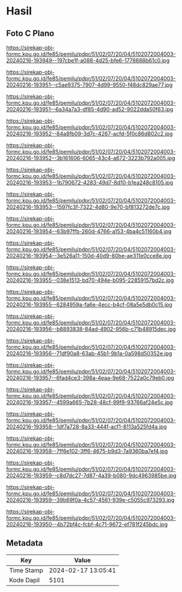 # Hasil

## Foto C Plano

https://sirekap-obj-formc.kpu.go.id/fe85/pemilu/pdpr/51/02/07/20/04/5102072004003-20240216-193949--197cbe1f-a088-4d25-bfe6-1778688b61c0.jpg

https://sirekap-obj-formc.kpu.go.id/fe85/pemilu/pdpr/51/02/07/20/04/5102072004003-20240216-193951--c5ae9375-7907-4d99-9550-f48dc829ae77.jpg

https://sirekap-obj-formc.kpu.go.id/fe85/pemilu/pdpr/51/02/07/20/04/5102072004003-20240216-193951--6a34a7a3-df85-4d90-ad52-9022dda50f63.jpg

https://sirekap-obj-formc.kpu.go.id/fe85/pemilu/pdpr/51/02/07/20/04/5102072004003-20240216-193952--84a8fb09-3d7c-4267-acfd-5f0c86d802c2.jpg

https://sirekap-obj-formc.kpu.go.id/fe85/pemilu/pdpr/51/02/07/20/04/5102072004003-20240216-193952--3b161606-6065-43c4-a672-3223b792a005.jpg

https://sirekap-obj-formc.kpu.go.id/fe85/pemilu/pdpr/51/02/07/20/04/5102072004003-20240216-193953--1b790672-4283-49d7-8d10-b1ea248c8105.jpg

https://sirekap-obj-formc.kpu.go.id/fe85/pemilu/pdpr/51/02/07/20/04/5102072004003-20240216-193953--1597fc3f-7322-4d80-9e70-bf813272de7c.jpg

https://sirekap-obj-formc.kpu.go.id/fe85/pemilu/pdpr/51/02/07/20/04/5102072004003-20240216-193954--63b97ffb-260d-4766-a153-4ba4c51160b4.jpg

https://sirekap-obj-formc.kpu.go.id/fe85/pemilu/pdpr/51/02/07/20/04/5102072004003-20240216-193954--3e526a11-150d-40d9-80be-ae311e0cce8e.jpg

https://sirekap-obj-formc.kpu.go.id/fe85/pemilu/pdpr/51/02/07/20/04/5102072004003-20240216-193955--038e1513-bd70-494e-b095-22859157bd2c.jpg

https://sirekap-obj-formc.kpu.go.id/fe85/pemilu/pdpr/51/02/07/20/04/5102072004003-20240216-193955--6284959a-fa6e-4ecc-b4cf-08a5e5db0c15.jpg

https://sirekap-obj-formc.kpu.go.id/fe85/pemilu/pdpr/51/02/07/20/04/5102072004003-20240216-193956--b8893838-84ad-4902-956b-c71b48915dec.jpg

https://sirekap-obj-formc.kpu.go.id/fe85/pemilu/pdpr/51/02/07/20/04/5102072004003-20240216-193956--71df90a8-63ab-45b1-9b1a-0a598d50352e.jpg

https://sirekap-obj-formc.kpu.go.id/fe85/pemilu/pdpr/51/02/07/20/04/5102072004003-20240216-193957--6fad4ce3-398a-4eaa-9e68-7522a0c79eb0.jpg

https://sirekap-obj-formc.kpu.go.id/fe85/pemilu/pdpr/51/02/07/20/04/5102072004003-20240216-193957--4599a665-7b28-48cf-99f9-93766af24e5c.jpg

https://sirekap-obj-formc.kpu.go.id/fe85/pemilu/pdpr/51/02/07/20/04/5102072004003-20240216-193958--1df7a728-8a33-444f-acf1-8113a525fd4a.jpg

https://sirekap-obj-formc.kpu.go.id/fe85/pemilu/pdpr/51/02/07/20/04/5102072004003-20240216-193958--7ff6e102-3ff6-4675-b9d3-7a9360ba7ef4.jpg

https://sirekap-obj-formc.kpu.go.id/fe85/pemilu/pdpr/51/02/07/20/04/5102072004003-20240216-193959--c8d7dc27-7d87-4a39-b080-9dc4963985be.jpg

https://sirekap-obj-formc.kpu.go.id/fe85/pemilu/pdpr/51/02/07/20/04/5102072004003-20240216-193959--39b69f0a-4c57-4561-939e-c5055c973293.jpg

https://sirekap-obj-formc.kpu.go.id/fe85/pemilu/pdpr/51/02/07/20/04/5102072004003-20240216-193950--4b72bf4c-fcbf-4c71-9672-ef781f245bdc.jpg


## Metadata

| Key        | Value               |
| ---------- | ------------------- |
| Time Stamp | 2024-02-17 13:05:41 |
| Kode Dapil | 5101                |



